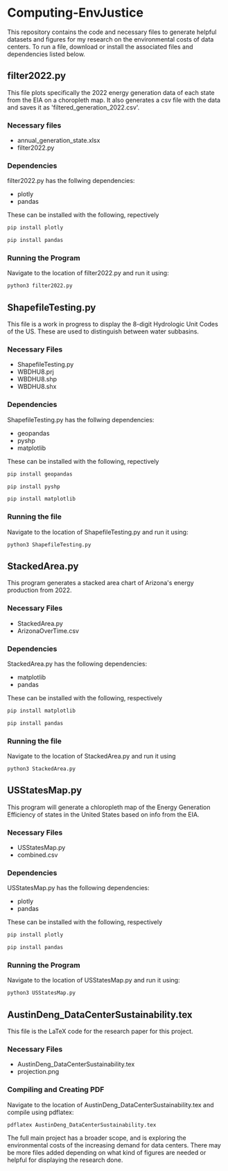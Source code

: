 
# Computing-EnvJustice

This repository contains the code and necessary files to generate helpful datasets and figures for my research on the environmental costs of data centers. To run a file, download or install the associated files and dependencies listed below.


## filter2022.py
This file plots specifically the 2022 energy generation data of each state from the EIA on a choropleth map. It also generates a csv file with the data and saves it as 'filtered_generation_2022.csv'.

### Necessary files
 - annual_generation_state.xlsx
 - filter2022.py

### Dependencies

filter2022.py has the follwing dependencies:
 - plotly
 - pandas
 <!-- -->
These can be installed with the following, repectively

```bash
pip install plotly
```

```bash
pip install pandas
```

### Running the Program

Navigate to the location of filter2022.py and run it using:

```bash
python3 filter2022.py
```

## ShapefileTesting.py 
This file is a work in progress to display the 8-digit Hydrologic Unit Codes of the US. These are used to distinguish between water subbasins.

### Necessary Files
 - ShapefileTesting.py
 - WBDHU8.prj
 - WBDHU8.shp
 - WBDHU8.shx

### Dependencies
ShapefileTesting.py has the follwing dependencies:
 - geopandas
 - pyshp
 - matplotlib
 <!-- -->
These can be installed with the following, repectively

```bash
pip install geopandas
```

```bash
pip install pyshp
```

```bash
pip install matplotlib
```

### Running the file

Navigate to the location of ShapefileTesting.py and run it using:

```bash
python3 ShapefileTesting.py
```


## StackedArea.py
This program generates a stacked area chart of Arizona's energy production from 2022.

### Necessary Files
 - StackedArea.py
 - ArizonaOverTime.csv

### Dependencies

StackedArea.py has the following dependencies:
 - matplotlib
 - pandas
 <!-- -->
 These can be installed with the following, respectively

```bash
pip install matplotlib
```

```bash
pip install pandas
```

### Running the file

Navigate to the location of StackedArea.py and run it using

```bash
python3 StackedArea.py
```


## USStatesMap.py

This program will generate a chloropleth map of the Energy Generation Efficiency of states in the United States based on info from the EIA. 

### Necessary Files

 - USStatesMap.py
 - combined.csv 

### Dependencies

USStatesMap.py has the following dependencies:
 - plotly
 - pandas
<!-- -->
These can be installed with the following, respectively

```bash
pip install plotly
```

```bash
pip install pandas
```

### Running the Program

Navigate to the location of USStatesMap.py and run it using:

```bash
python3 USStatesMap.py
```

## AustinDeng_DataCenterSustainability.tex

This file is the LaTeX code for the research paper for this project.

### Necessary Files

 - AustinDeng_DataCenterSustainability.tex
 - projection.png

### Compiling and Creating PDF

Navigate to the location of AustinDeng_DataCenterSustainability.tex and compile using pdflatex:

```bash
pdflatex AustinDeng_DataCenterSustainability.tex
```

The full main project has a broader scope, and is exploring the environmental costs of the increasing demand for data centers. There may be more files added depending on what kind of figures are needed or helpful for displaying the research done.

